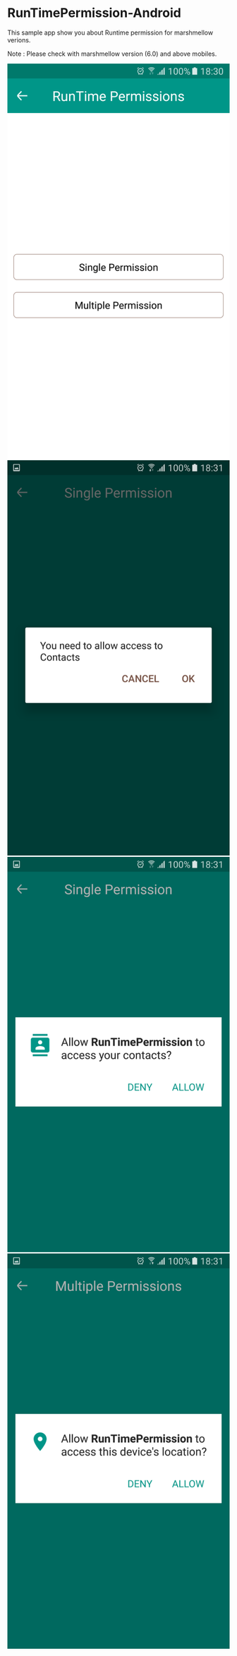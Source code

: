 # RunTimePermission-Android
This sample app show you about Runtime permission for marshmellow verions.

Note : Please check with marshmellow version (6.0) and above mobiles.

![alt tag](https://github.com/ananth10/RunTimePermission-Android/blob/master/screen1.png)
![alt tag](https://github.com/ananth10/RunTimePermission-Android/blob/master/screen2.png)
![alt tag](https://github.com/ananth10/RunTimePermission-Android/blob/master/screen3.png)
![alt tag](https://github.com/ananth10/RunTimePermission-Android/blob/master/screen4.png)
